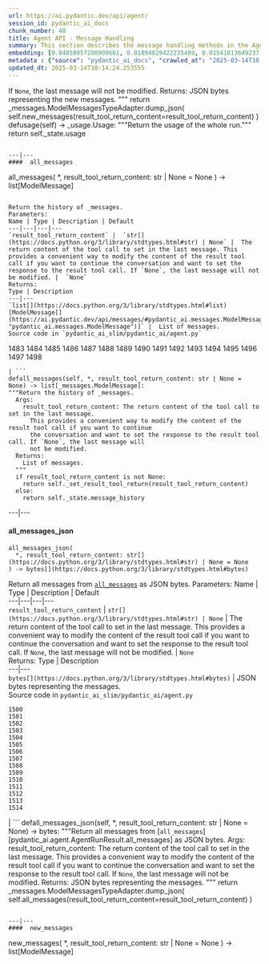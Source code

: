 ```yaml
---
url: https://ai.pydantic.dev/api/agent/
session_id: pydantic_ai_docs
chunk_number: 48
title: Agent API - Message Handling
summary: This section describes the message handling methods in the Agent API, including the 'all_messages' function that returns the history of messages based on the result of a tool call. It also details the parameters used for message modification and return data structure.
embedding: [0.04858057200908661, 0.01894829422235489, 0.01541813649237156, -0.013325758278369904, 0.024921506643295288, 0.016423413529992104, -0.04801948741078377, -0.01541813649237156, -0.009696242399513721, 0.01026317197829485, -0.01860930398106575, -0.02424352988600731, -0.01699618622660637, -0.028171120211482048, 0.0025409532245248556, 0.009965095669031143, -0.011367807164788246, 0.012601024471223354, -0.0013917527394369245, 0.060456860810518265, 0.042595669627189636, 0.007679845206439495, 0.014623266644775867, -0.011660038493573666, -0.00385453412309289, -0.01665719784796238, -0.011741863563656807, 0.043764594942331314, 0.01656368374824524, -0.022490140050649643, -0.04834678769111633, -0.01966133899986744, -0.04762205109000206, -0.029643967747688293, 0.014389481395483017, 0.009620262309908867, -0.004772141110152006, 0.029643967747688293, 0.014377792365849018, 0.009959250688552856, 0.0027688939590007067, -0.026394352316856384, 0.02604367583990097, 0.024383800104260445, -0.015371379442512989, 0.02662813849747181, -0.006674568634480238, 0.0525081641972065, 0.01535969041287899, 0.0008576996042393148, 0.0016277297399938107, 0.03366507217288017, 0.01746375672519207, -0.0021552075631916523, -0.04102930799126625, -0.006113484036177397, -0.013395894318819046, -0.009667019359767437, -0.0064641619101166725, -0.051198966801166534, 0.014342724345624447, -0.0205029658973217, 0.014377792365849018, 0.01988343521952629, 0.007001867983490229, 0.0026052442844957113, -0.022899264469742775, 0.012063317932188511, -0.006505073979496956, 0.0007671078201383352, -0.011473010294139385, 0.0025730987545102835, -0.07434370368719101, -0.017533892765641212, -0.02662813849747181, -0.03223898261785507, 0.051292479038238525, 0.03237925469875336, -0.005029304884374142, -0.026745030656456947, -0.007977921515703201, 0.026651516556739807, -0.014798605814576149, 0.06831204891204834, -0.013243933208286762, -0.004859810695052147, 0.0038603786379098892, -0.02217452973127365, 0.0015122982440516353, -0.03130384162068367, -0.04114620015025139, -0.015745434910058975, -0.019205456599593163, 0.005049760919064283, 0.060643889009952545, -0.004611413925886154, -0.009146847762167454, -0.0035623025614768267, -0.016154559329152107, 0.010222258977591991, 0.05199383571743965, -0.05751116946339607, -0.04016430303454399, 0.06265444308519363, 0.024804612621665, 0.01650523766875267, 0.017381932586431503, -0.008042212575674057, -0.014950565993785858, 0.011432098224759102, -0.05709035322070122, -0.011496389284729958, 0.0035330792888998985, 0.010362530127167702, -0.05171329528093338, 0.013290690258145332, -0.04512055218219757, 0.012577645480632782, 0.04762205109000206, 0.0048539661802351475, -0.055594127625226974, -0.031046679243445396, 0.023273320868611336, 0.0017709231469780207, 0.016926050186157227, -0.005531942937523127, -0.034226156771183014, -0.022712236270308495, -0.034109264612197876, 0.01650523766875267, 0.08215212821960449, 0.009216982871294022, 0.013524475507438183, -0.034880757331848145, -0.01088270265609026, -0.00879616942256689, 0.009082556702196598, 0.003527234774082899, -0.06812501698732376, 0.035839278250932693, 0.02616056799888611, 0.007539574056863785, -0.054331690073013306, 0.009216982871294022, -0.016107803210616112, 0.0367276594042778, -0.025692997500300407, -0.037662800401449203, -0.002665151609107852, -0.0357925184071064, 0.010315773077309132, 0.016867604106664658, -0.02777368575334549, -0.002878480823710561, -0.013781639747321606, 0.004807209130376577, 0.05278870463371277, 0.03130384162068367, 0.02210439369082451, -0.017791057005524635, -0.03235587850213051, 0.031935062259435654, -0.016271453350782394, -0.009667019359767437, -0.04219823330640793, -0.008077279664576054, -0.02229142189025879, -0.0305323526263237, -0.027913957834243774, -0.06410390883684158, -0.01087101362645626, -0.011899668723344803, 0.007340856362134218, -0.04467635974287987, 0.005131585989147425, -0.03997727483510971, -0.060363348573446274, -0.041543636471033096, -0.039837002754211426, -0.013442651368677616, -0.0007641855045221746, 0.0002219133311882615, -0.07289423793554306, -0.08734216541051865, -0.03756928816437721, -0.018375519663095474, 0.01727672852575779, 0.03359493985772133, 0.024781234562397003, 0.040117546916007996, -0.024874748662114143, -0.004669860005378723, 0.049188412725925446, 0.013629679568111897, 0.0022574886679649353, -0.010105366818606853, 0.04685056209564209, 0.002013475401327014, 0.004132153932005167, 0.0309999231249094, 0.026932058855891228, 0.05512655898928642, 0.06443121284246445, -0.02022242359817028, 0.004301648121327162, -0.05068463832139969, -0.029269911348819733, 0.01020472589880228, -0.025692997500300407, -0.051573023200035095, -0.011332739144563675, -0.03572238236665726, 0.0007185243302956223, -0.025225427001714706, -0.0007619937532581389, -0.0008306681411340833, -0.10380064696073532, 0.02133290283381939, -0.037078339606523514, 0.0310233011841774, 0.03301047533750534, 0.028311392292380333, 0.06620797514915466, -0.0028828640934079885, -0.00041825638618320227, 0.025809889659285545, 0.009567661210894585, -0.025739753618836403, -0.011928891763091087, 0.025692997500300407, 0.014857051894068718, -0.004585112910717726, -0.04806624352931976, -0.031233707442879677, 0.02093546837568283, -0.04558812081813812, 0.04988976940512657, 0.01517266221344471, 0.03532494977116585, -0.034109264612197876, 0.0035623025614768267, 0.002796655986458063, 0.017229972407221794, 0.04261904954910278, -0.013956978917121887, -0.00524847861379385, 0.005619612522423267, -0.04923516884446144, 0.014225831255316734, 0.03130384162068367, 0.046616777777671814, 0.0077675143256783485, 0.021566687151789665, -0.00770322373136878, -0.013279001228511333, -0.005531942937523127, -0.05241464823484421, 0.011695106513798237, -0.017580648884177208, 0.0310233011841774, 0.06171930208802223, -0.007890251465141773, -0.015055769123136997, 0.041660528630018234, 0.002822956768795848, 0.0054881083779037, 0.028568556532263756, -0.009696242399513721, -0.0155116505920887, -0.013056905008852482, 0.013466029427945614, -0.010467734187841415, 0.05363033339381218, 0.022349867969751358, -0.013617989607155323, 0.020760128274559975, -0.022408314049243927, -0.0012668237322941422, 0.037545908242464066, -0.01489211991429329, 0.010374220088124275, 0.04121633619070053, 0.016855916008353233, 0.0030567420180886984, 0.001529832137748599, 0.010461889207363129, -0.003267148742452264, 0.021110806614160538, -0.010748276486992836, -0.015184351243078709, 0.0008759640622884035, -6.502151518361643e-05, 0.012133453972637653, -0.012904944829642773, 0.005879698786884546, 0.030134916305541992, 0.028100986033678055, 0.01650523766875267, -0.02653462439775467, 0.003749330760911107, -0.014845362864434719, -0.056809812784194946, 0.020479585975408554, -0.006960955448448658, 0.016668887808918953, 0.039930518716573715, -0.010771654546260834, -0.040608495473861694, 0.045564740896224976, 0.008930595591664314, 0.00010502071381779388, 0.04502703621983528, -0.02739962935447693, -0.02229142189025879, -0.04388148710131645, -0.013466029427945614, 0.02728273719549179, -0.03761604428291321, 0.012565956450998783, 0.016551993787288666, -0.014155696146190166, -0.0396265983581543, 0.03572238236665726, 0.015581785701215267, -0.03616657480597496, 0.008924751542508602, -0.03394561633467674, -0.020210733637213707, -0.0077207572758197784, 0.019147010520100594, -0.003258381737396121, 0.016820847988128662, 0.02632421813905239, 0.041263092309236526, 0.02863869071006775, 0.006820684298872948, -0.0214614849537611, -0.007282410282641649, -0.010970371775329113, 0.04467635974287987, -0.010771654546260834, 0.043180134147405624, -0.06817177683115005, -0.058259282261133194, -0.014260899275541306, 0.014810294844210148, 0.005903077311813831, 0.03635360300540924, -0.02845166251063347, 0.016154559329152107, 0.046710290014743805, 0.03967335447669029, 0.049188412725925446, 0.01975485309958458, 0.0002765241079032421, -0.022244665771722794, -0.014272588305175304, 0.02170695923268795, 0.001735855359584093, 0.02938680350780487, -0.046429749578237534, 0.008965663611888885, -0.0077207572758197784, -0.05218086391687393, -0.00013278270489536226, 0.0305323526263237, -0.06606771051883698, -0.0010432666167616844, -0.013127041049301624, 0.011169089935719967, 0.03282344713807106, -0.030508972704410553, 0.02365906536579132, 0.0007824499625712633, -0.029410183429718018, -0.020549722015857697, -0.014424549415707588, -0.003305138787254691, -0.01885478012263775, 0.03995389863848686, -0.005613768007606268, 0.013115352019667625, 0.021777095273137093, -0.0023846093099564314, 0.02721260115504265, 0.0035944480914622545, -0.0014304734067991376, -0.007522040046751499, 0.0219524335116148, -0.000744825170841068, 0.029527075588703156, -0.014494684524834156, -0.019895123317837715, -0.004807209130376577, 0.007598020136356354, 0.009725465439260006, 0.011005439795553684, 0.009707932360470295, 0.032987095415592194, 0.008930595591664314, 0.010017697699368, 0.019123632460832596, -0.0009329491876997054, 0.006458316929638386, -0.010847634635865688, -0.0038603786379098892, -0.012413996271789074, -0.006002435926347971, 0.02985437400639057, -0.013746571727097034, 0.03932267799973488, 0.04858057200908661, -0.01493887696415186, -0.02758665755391121, -0.013886842876672745, -0.04261904954910278, 0.03149086982011795, 0.07093044370412827, 0.03855118528008461, 0.014050493016839027, -0.016049357131123543, -0.05793198198080063, -0.02353048324584961, 0.003457099199295044, -0.030321944504976273, 0.03408588841557503, 0.038691457360982895, -0.03226236253976822, -0.0016438023885712028, -0.07588668912649155, -0.042408641427755356, 0.008240929804742336, 0.029410183429718018, -0.01938079670071602, 0.008053901605308056, -0.0214848630130291, 0.021905677393078804, 0.010608005337417126, 0.005642991047352552, -0.010689829476177692, 0.06859258562326431, -0.002592093776911497, -0.017452068626880646, 0.037265367805957794, -0.045097172260284424, -0.014634955674409866, -0.024453936144709587, -0.013197176158428192, 0.07794399559497833, -0.01737024262547493, 0.06541310995817184, -0.0069901784881949425, -0.060456860810518265, -0.023331766948103905, -0.06003604829311371, 1.325315679423511e-05, 0.047458402812480927, -0.0021391347981989384, 0.032402634620666504, -0.05063788220286369, 0.036797795444726944, 0.009222827851772308, -0.02223297581076622, 0.02371751144528389, -0.01821186952292919, -0.06700284779071808, -0.0010827179066836834, -0.025435833260416985, -0.00563422404229641, 0.022735614329576492, 0.04325027018785477, -0.010876857675611973, 0.012752984650433064, 0.0033635850995779037, 0.0044097742065787315, -0.017510514706373215, 0.00520172156393528, 0.02112249657511711, 0.03184155002236366, -0.004918256774544716, 0.0017796901520341635, -0.0396265983581543, -0.04649988189339638, -0.03128046542406082, -0.05077815428376198, -0.0037697870284318924, 0.00774998078122735, -0.0629817396402359, -0.009906649589538574, -0.006411559879779816, 0.008392889983952045, 0.040117546916007996, -0.015114215202629566, -0.010479423217475414, 0.007177206687629223, 0.005876776296645403, -0.009404011070728302, -0.002529263962060213, 0.005026382394134998, -0.04446595162153244, -0.03824726492166519, -0.006364802829921246, 0.01860930398106575, 0.015932463109493256, 0.04332040250301361, -0.03371183201670647, -0.006616122089326382, -0.022209597751498222, -0.0013055443996563554, 0.025716375559568405, -0.045003656297922134, -0.021636823192238808, 0.009415700100362301, 0.0012792436173185706, 0.027913957834243774, 0.001963796094059944, 0.002028086921200156, -0.011993182823061943, -0.014459616504609585, -0.011952269822359085, 0.0362834669649601, -0.015909085050225258, 0.019614581018686295, -0.017755988985300064, 0.0183638297021389, 0.016107803210616112, -0.0013859081082046032, -0.013968667946755886, 0.01594415307044983, 0.003036285750567913, 0.02322656288743019, 0.004956246819347143, 0.026932058855891228, -0.002511730184778571, -0.003208702430129051, -0.03139735758304596, -0.008743567392230034, -0.004538355860859156, -0.013372515328228474, 0.0032320809550583363, 0.022069325670599937, 0.047762323170900345, -0.0006666532135568559, 0.006581054534763098, 0.021777095273137093, 0.05161977931857109, 0.009474147111177444, 0.02381102554500103, 0.014763537794351578, 0.002736748429015279, -0.00022173069010023028, -0.009269584901630878, 0.04458284378051758, -0.054705746471881866, 0.004845199175179005, -0.006119328550994396, -0.038691457360982895, -0.047575294971466064, 0.04152025654911995, 0.022466761991381645, -0.002971994923427701, -0.010625539347529411, 0.04196444898843765, 0.06097118929028511, -0.021929055452346802, 0.021344592794775963, 0.05199383571743965, 0.04970274120569229, -0.025996917858719826, 0.010397598147392273, 0.0849107950925827, 0.013711503706872463, 0.002282328438013792, -0.03186492621898651, -0.006844062823802233, -0.012858187779784203, 0.0064875404350459576, 0.02279406040906906, -0.0667690634727478, 0.02768017165362835, -0.013302380219101906, -0.029129641130566597, 0.029807617887854576, 0.007995455525815487, -0.021730337291955948, 0.012004871852695942, -0.021660201251506805, -0.0017577727558091283, 0.018924914300441742, -0.034389808773994446, -0.0033928081393241882, 0.018282005563378334, -0.006446627900004387, -0.020877022296190262, -0.031935062259435654, 0.025505969300866127, 0.002409449080005288, -0.00885461550205946, -0.02938680350780487, 0.00774998078122735, 0.0025015019346028566, 0.0025964772794395685, -0.03399237245321274, 0.044816628098487854, -0.0018366752192378044, 0.005327381193637848, -0.018714508041739464, -0.007977921515703201, -0.06817177683115005, 0.015032391063869, 0.008398734964430332, -0.004383473191410303, -0.04853381589055061, -0.011344428174197674, 0.009491680189967155, 0.015020701102912426, -0.023448659107089043, 0.014821983873844147, 0.0386447012424469, -0.031911686062812805, -0.02322656288743019, -0.018959982320666313, 0.020175665616989136, -0.015862328931689262, 0.020047083497047424, 0.0007729524513706565, -0.012203589081764221, -0.012811430729925632, -0.002916470868512988, 0.008860460482537746, -0.014401170425117016, -0.0038633011281490326, 0.04923516884446144, -0.02061985805630684, -0.019965259358286858, 0.013115352019667625, 0.013933599926531315, 0.03799010068178177, -0.005312769673764706, -0.013851774856448174, 0.04028119519352913, 0.030649244785308838, 0.007410991936922073, -0.00629466725513339, 0.016855916008353233, 0.006306356750428677, -0.017604028806090355, -0.0028974758461117744, -0.0043074931018054485, 0.019824987277388573, 0.004804286640137434, -0.02018735557794571, 0.021157564595341682, -0.006411559879779816, 0.016201317310333252, 0.0014640800654888153, 0.004780908115208149, 0.017101390287280083, -0.007551263086497784, -0.007130449637770653, -0.055781155824661255, 0.015394757501780987, -0.020456207916140556, 0.02365906536579132, -2.8104455850552768e-05, 0.0024401333648711443, -0.0014443544205278158, -0.0006246449192985892, 0.042408641427755356, 0.021625135093927383, 0.000777335895691067, 0.00842211302369833, 0.023577241227030754, -0.003874990390613675, 0.01111648790538311, 0.01814173348248005, 0.03118695132434368, -0.01988343521952629, -0.0023115514777600765, 0.051666535437107086, -0.02870882675051689, -0.0009081095340661705, -0.05554737150669098, -0.022221285849809647, 0.041543636471033096, -0.034413184970617294, 0.004865655209869146, -0.005283546168357134, 0.022770682349801064, 0.006458316929638386, 0.009544282220304012, -0.014997323043644428, -0.008211706764996052, 0.0064641619101166725, 0.02350710518658161, -0.004120464902371168, 0.008819548413157463, -0.014073871076107025, 0.027446387335658073, -0.036400362849235535, -0.007533729076385498, -0.026090431958436966, -0.01258933451026678, 0.0008219011942856014, -0.03705495968461037, 0.034413184970617294, -0.029550453647971153, -0.01669226586818695, 0.007054469548165798, 0.009123468771576881, -0.01628314144909382, 0.012788052670657635, -0.004035717807710171, 0.03310398757457733, -0.012413996271789074, 0.0053244587033987045, -0.012717916630208492, 0.011700951494276524, 0.027984092012047768, -0.015897396951913834, 0.016049357131123543, 0.004167221952229738, -0.059007395058870316, 0.01006445474922657, 0.0048568882048130035, -0.028311392292380333, -0.009240361861884594, 0.0467570461332798, -0.013968667946755886, -0.007533729076385498, -0.02157837711274624, 0.03184155002236366, -0.00442146323621273, -0.01873788610100746, -0.026955436915159225, -0.043460674583911896, -0.04009416699409485, 0.017054632306098938, 0.00770322373136878, -0.0016394190024584532, -0.009374788030982018, -0.006177774630486965, -0.0032729932572692633, -0.03691468760371208, 0.009883270598948002, -0.024266907945275307, -0.027119087055325508, 0.000471588660730049, -0.040795523673295975, 0.011724329553544521, -0.004100008402019739, 0.006405715364962816, -0.009818979538977146, 0.009363099001348019, 0.038878485560417175, 0.013653057627379894, 0.01802484132349491, -0.018936604261398315, -0.02174202725291252, 0.021099116653203964, 0.006458316929638386, 0.04063187539577484, -0.022934332489967346, 0.0410526879131794, -0.007305788807570934, 0.0015006089815869927, 0.008258463814854622, 0.017346864566206932, -0.004552967380732298, -0.021590067073702812, -0.04682718217372894, 0.010935304686427116, 0.040070790797472, 0.0367276594042778, 0.02164851315319538, -0.004967936314642429, 0.026207324117422104, -0.03607306256890297, 0.011005439795553684, 0.01712476834654808, 0.020760128274559975, 0.013173798099160194, 0.009567661210894585, -0.012519199401140213, 0.024196771904826164, 0.0037639422807842493, -0.01984836719930172, -0.020245801657438278, 0.010046920739114285, -0.02353048324584961, -0.021870609372854233, -0.007212274707853794, 0.027259359136223793, 0.022712236270308495, -0.016107803210616112, 0.013454340398311615, 0.017510514706373215, -0.044512707740068436, -0.009211137890815735, 0.04692069813609123, -0.027610035613179207, 0.015032391063869, 0.016423413529992104, -0.051105450838804245, 0.02910626120865345, -0.01521941926330328, -0.035067785531282425, 0.01078918855637312, -0.03415602445602417, 0.01935741677880287, -0.0314674936234951, 0.008182482793927193, 0.019462620839476585, -0.013980356976389885, -0.03572238236665726, 0.031046679243445396, -0.012963390909135342, -0.016481859609484673, 0.002901859348639846, -0.04783245921134949, -0.014401170425117016, -0.011028818786144257, -0.006516763474792242, -0.022244665771722794, 0.02517866902053356, 0.05264843627810478, -0.009965095669031143, -0.02718922309577465, 0.03378196805715561, 0.0012244501849636436, -0.013746571727097034, -0.06134524568915367, 0.021473173052072525, 0.003629515878856182, 0.04493352398276329, -0.017966395244002342, -0.04196444898843765, 0.05306924879550934, -0.01601428911089897, 0.011034662835299969, -0.000665922649204731, 0.00969039835035801, -0.015207729302346706, -0.009591039270162582, -0.0014933032216504216, 0.02281743846833706, 0.026277460157871246, 0.010140434838831425, -0.01512590516358614, -0.02690868079662323, 0.01011121179908514, 0.0544252023100853, 0.03997727483510971, -0.02393960766494274, -0.021414726972579956, -0.009456613101065159, 0.016177939251065254, 0.008778635412454605, -0.005640069022774696, -0.01997694931924343, -0.01761571690440178, 0.0031590228900313377, -0.029503697529435158, -0.006697947159409523, 0.006014125421643257, -0.018445655703544617, -0.006914198398590088, -0.002624239306896925, 0.03263641893863678, -0.024921506643295288, 0.013033526949584484, -0.00510236294940114, -0.009035799652338028, 0.04119295999407768, -0.00030501667060889304, -0.01173601858317852, 0.02324994094669819, 0.009421545080840588, 0.0030245964881032705, 0.017779367044568062, 0.014167385175824165, -0.046032313257455826, 0.011046352796256542, 0.038317400962114334, 0.009146847762167454, 0.021847229450941086, 0.006978489458560944, 0.028568556532263756, 0.02595016174018383, 0.02634759619832039, 0.001340612187050283, -0.05998929217457771, -0.011326895095407963, -0.008772791363298893, -0.007188896182924509, 0.02037438377737999, -0.04715448245406151, 0.009930027648806572, 0.022431693971157074, -0.012203589081764221, -0.001879048882983625, -0.02074844017624855, 0.01230879221111536, -0.007960387505590916, -0.0343664288520813, 0.024594206362962723, 0.07093044370412827, 0.010093677788972855, -0.010046920739114285, 0.02632421813905239, 0.051666535437107086, -0.013699814677238464, 0.0051987990736961365, 0.03476386517286301, -0.025692997500300407, -0.03389886021614075, 0.013547854498028755, -0.04659339785575867, 0.02749314345419407, 0.02985437400639057, 0.01659875176846981, 0.0013946749968454242, 0.0410059317946434, -0.03546522185206413, 0.019860055297613144, 0.0005486647132784128, 0.02155499905347824, -0.028498420491814613, 0.024804612621665, -0.04145012050867081, 0.013594611547887325, -0.058820366859436035, 0.018901536241173744, 0.011034662835299969, -0.04420878738164902, 0.016961118206381798, 0.00775582529604435, -0.04350743070244789, 0.0050614504143595695, 0.0012193361762911081, 0.0025482589844614267, -0.04224499315023422, -0.016680575907230377, 0.02090040035545826, 0.0014414320467039943, -0.01030992902815342, -0.03368845209479332, 0.005517331417649984, -0.0036821174435317516, 0.021157564595341682, 0.015581785701215267, -0.01173601858317852, 0.04640636965632439, -0.006633656099438667, -0.016528615728020668, 0.00293400464579463, 0.0016540305223315954, -0.028475042432546616, 0.07621398568153381, -0.007083692587912083, -0.011718484573066235, 0.0008460103417746723, -0.01622469536960125, -0.02756327949464321, -0.017966395244002342, -0.009246205911040306, 0.05026382580399513, -0.003988960757851601, 0.04016430303454399, -0.0037405637558549643, -0.0007744135800749063, 0.005473496858030558, 0.037452396005392075, 0.009024109691381454, 0.020771818235516548, 0.02238493598997593, 0.060363348573446274, 0.011233380995690823, 0.03219222649931908, 0.02461758442223072, -0.0012733989860862494, -0.0015648999251425266, -0.0042402795515954494, 0.0039188251830637455, 0.04000065475702286, -0.02056141197681427, -0.008322753943502903, 0.03275331109762192, 0.030111538246273994, -0.0169377401471138, 0.05564088746905327, 0.018924914300441742, 0.01675071194767952, -0.011040507815778255, -0.018153423443436623, -0.026487866416573524, 0.011619126424193382, 0.032098714262247086, 0.06901340186595917, 0.018165113404393196, -0.04275931790471077, 0.058072254061698914, 0.035254813730716705, 0.004596802406013012, 0.005330303218215704, -0.012951701879501343, 0.00615439610555768, -0.0028507187962532043, 0.0014779610792174935, 0.003062586532905698, -0.006399870850145817, -0.03644711896777153, -0.0053244587033987045, -0.00505560589954257, -0.01823524758219719, 0.02728273719549179, -0.01802484132349491, -0.025833267718553543, 0.015231108292937279, -0.009497525170445442, 0.004111697897315025, -0.020736750215291977, 0.028662070631980896, 0.0028828640934079885, 0.04579852893948555, 0.03948632627725601, -0.00814157072454691, 0.01917038857936859, 0.0012587873497977853, -0.03941619023680687, -0.025833267718553543, 0.03492751345038414, -0.019801609218120575, 0.03219222649931908, 0.009836513549089432, -0.02127445675432682, 0.004763374105095863, -0.007183051202446222, 0.026487866416573524, -0.013594611547887325, 0.010625539347529411, 0.03165452182292938, 0.00413507642224431, 0.043063241988420486, 0.03532494977116585, 0.016306519508361816, -0.01981329917907715, 0.018562547862529755, 0.006481695454567671, -0.0028594855684787035, -0.007674000225961208, 0.025809889659285545, -0.019030118361115456, -0.0032203916925936937, 0.006709636189043522, 0.002242877148091793, 0.04367108270525932, 0.014260899275541306, 0.0124023063108325, 0.01579219289124012, 0.023425281047821045, -0.01489211991429329, -0.011379496194422245, -0.015207729302346706, 0.002099683741107583, 0.03576914221048355, 0.020105529576539993, -0.004725384060293436, 0.02396298758685589, 0.04058511555194855, -0.005683903582394123, -0.017907949164509773, -0.037826452404260635, -0.02065492607653141, -0.025716375559568405, -0.008334443904459476, 0.011613281443715096, -0.026932058855891228, -0.03223898261785507, -0.01994188129901886, -0.031070057302713394, -0.000761263188906014, 0.001848364481702447, 0.01864437200129032, -0.054705746471881866, 0.030649244785308838, 0.013769950717687607, -0.00624791020527482, 0.012367239221930504, 0.012530888430774212, 0.0005095787346363068, 0.0011871906463056803, 0.011806154623627663, -0.004254891071468592, 0.003965582232922316, 0.0031502561178058386, -0.0034541769418865442, 0.020082151517271996, -0.0012244501849636436, -0.0020324704237282276, -0.016645507887005806, -0.0315142497420311, -0.0006995292496867478, 0.009205293841660023, -0.011946425773203373, 0.0003355183289386332, 0.005812485236674547, -0.018808022141456604, 0.008007144555449486, 0.022548586130142212, 0.010678140446543694, 0.013688125647604465, 0.014202453196048737, -0.014073871076107025, -0.03167789801955223, -0.008708500303328037, 0.006171930115669966, -0.013407583348453045, 0.01808328740298748, 0.03663414716720581, -0.03492751345038414, -0.006189464125782251, -0.02176540531218052, 0.00959688425064087, 0.017755988985300064, 0.004734151065349579, -0.015020701102912426, 0.03572238236665726, 0.02270054630935192, -0.03443656489253044, -0.006692102178931236, -0.05666954070329666, 0.014144007116556168, -0.03476386517286301, -0.009199448861181736, -0.004479909781366587, -0.04091241583228111, -0.025318941101431847, -0.005605001002550125, -0.002878480823710561, 0.0014823444653302431, 0.015628542751073837, 0.0036090596113353968, 0.03504440560936928, -0.005204643588513136, 0.016458479687571526, 0.034600213170051575, 0.06718987971544266, 0.021192630752921104, 0.005005926359444857, 0.014821983873844147, -0.006896664388477802, 0.007223963737487793, -0.04455946758389473, -0.004114619921892881, -0.01588570699095726, -0.01706632226705551, -0.025903403759002686, 0.012834809720516205, 0.02183554135262966, -0.0019988638814538717, 0.01864437200129032, 0.02260703220963478, 0.021262766793370247, 0.013840085826814175, 0.0030508972704410553, -0.011139866895973682, -0.00255118147470057, 0.01512590516358614, -0.02728273719549179, -0.006592743564397097, -0.010081988759338856, 0.007901941426098347, 0.03738225996494293, -0.040070790797472, 0.048720844089984894, 0.04486338794231415, -0.04416203126311302, -0.04607906937599182, 0.01802484132349491, -0.022151151672005653, -0.012039939872920513, -0.02632421813905239, 0.011683417484164238, 0.007089537102729082, -0.009900804609060287, 0.01926390267908573, 0.019275592640042305, 0.01898336037993431, -0.012682848609983921, 0.018901536241173744, 0.0010410748654976487, 0.0037464085035026073, 0.026651516556739807, -0.020082151517271996, -0.005762806162238121, 0.020771818235516548, 0.010163812898099422, -0.0003340571711305529, -0.028288014233112335, -0.020035395398736, 0.015160972252488136, 0.0044448417611420155, 0.004029872827231884, 0.05306924879550934, -0.013664746657013893, 0.015745434910058975, -0.040070790797472, -0.010946993716061115, 0.019860055297613144, 0.005718971136957407, -0.0004752415406983346, -0.03235587850213051, 0.013828396797180176, -0.018246937543153763, -0.0072999438270926476, 0.04563487693667412, -0.028124364092946053, 0.00973715540021658, -0.025435833260416985, 0.016364965587854385, -0.005298157688230276, 0.029129641130566597, -0.023542173206806183, -0.03375858813524246, 0.05077815428376198, 0.00307719805277884, 0.033548180013895035, -0.04016430303454399, -0.005862164776772261, 0.03948632627725601, -0.04635961353778839, -0.01699618622660637, 0.015102526172995567, -0.006826528813689947, -0.017393620684742928, 0.0024445168673992157, 0.037171851843595505, -0.034693729132413864, -0.001317233662120998, 0.007568797096610069, 0.01786119118332863, 0.0424320213496685, 0.004804286640137434, -0.010911925695836544, 0.01898336037993431, 0.004231512546539307, 0.021601755172014236, 0.014260899275541306, 0.0014012502506375313, 0.04369445890188217, 0.0024532838724553585, 0.010689829476177692, -0.017393620684742928, 0.009579350240528584, -0.021344592794775963, 0.03752253204584122, 0.0047312285751104355, 0.009100090712308884, -0.008696810342371464, 0.026581380516290665, -0.003138566855341196, -0.03922916203737259, -0.04657001793384552, 0.009316341951489449, -0.013886842876672745, -0.04219823330640793, 0.02976085990667343, 0.0036645836662501097, -0.025131912901997566, 0.015441514551639557, -0.04161377251148224, 0.0010089294519275427, 0.006335579790174961, -0.04750515893101692, -0.009462457150220871, -0.007773359306156635, 0.0035944480914622545, 0.017019564285874367, 0.03272993117570877, -0.010923614725470543, -0.011139866895973682, -0.02824125625193119, -0.030953165143728256, -0.007089537102729082, -0.008088969625532627, 0.01978992111980915, 0.016213005408644676, 0.030275188386440277, -0.03670428320765495, -0.022314799949526787, -0.019275592640042305, -0.004985470324754715, -0.0017153992084786296, -0.02213946171104908, 0.016271453350782394, -0.03738225996494293, -0.02538907714188099, -0.03749915212392807, 0.016727333888411522, -0.009292962960898876, -0.0073993029072880745, -0.03109343722462654, -0.008112347684800625, -0.025435833260416985, -0.026651516556739807, 0.008065590634942055, 0.01919376850128174, -0.010467734187841415, -0.015184351243078709, 0.04035133123397827, 0.006697947159409523, 0.04084227979183197, -0.0011886517750099301, 0.04173066467046738, -0.008363666944205761, -0.0021625133231282234, -0.012659470550715923, 0.002023703418672085, 0.016610441729426384, 0.019298970699310303, 0.018585925921797752, 0.013010147958993912, -0.00746943848207593, -0.004804286640137434, -0.01770923100411892, -0.04570501297712326, 0.0020251646637916565, -0.006674568634480238, 0.02728273719549179, 0.03394561633467674, -0.021940743550658226, 0.006177774630486965, 0.008802014403045177, -0.01603766717016697, -0.02623070403933525, -0.01569867879152298, 0.03380534425377846, 0.01526617631316185, -5.8491968957241625e-05, -0.05695008486509323, 0.015196040272712708, 0.0056313020177185535, 0.013571232557296753, -0.011174933984875679, 0.021905677393078804, 0.01182953268289566, 0.002982222940772772, -0.009427390061318874, -0.047458402812480927, -0.0035243125166743994, -0.0002662960032466799, 0.04339053854346275, 0.000935871503315866, -0.004190600477159023, 0.008311064913868904, 0.023448659107089043, -0.002466434147208929, 0.017872881144285202, 0.006101794540882111, -0.010555403307080269, 0.007913630455732346, -0.0012259113136678934, 0.025529347360134125, -0.00394804822281003, 0.03981362655758858, -0.030298566445708275, -0.024290286004543304, 0.018574237823486328, 0.01622469536960125, -0.007054469548165798, -0.011537301354110241, 0.002846335293725133, 0.007241497747600079, -0.0003002679150085896, -0.03738225996494293, -0.023682445287704468, 0.0472479946911335, -0.010537869296967983, 0.007364234887063503, 0.020771818235516548, -0.002292556455358863, -0.004602646920830011, -0.04783245921134949, 0.0041613769717514515, 0.06209335848689079, -0.008953974582254887, 0.012752984650433064, 0.015686988830566406, -0.012191900052130222, 0.02842828445136547, -0.005637146532535553, -0.01671564392745495, 0.01759233884513378, -5.8674613683251664e-05, -0.010456044226884842, 0.02170695923268795, -0.0009475607657805085, 0.003676272928714752, -0.01063722837716341, -0.023214874789118767, -0.010952838696539402, -0.0016058123437687755, 0.023016156628727913, -0.02208101563155651, 0.009234516881406307, 0.005698515102267265, -0.00510820746421814, 0.009485836140811443, 0.008018833585083485, -0.006470006424933672, 0.01249582041054964, 0.024757856503129005, 0.013021837919950485, -0.03443656489253044, -0.022864196449518204, 0.009164380840957165, 0.003702573711052537, 0.004681549500674009, 0.00423443503677845, 0.01690267212688923, 0.004851043689996004, 0.009544282220304012, 0.005911844316869974, -0.02080688625574112, 0.00482182065024972, -0.03254290670156479, -0.005306924693286419, -0.005765728186815977, -0.022840818390250206, -0.010608005337417126, -0.019088564440608025, 0.030228430405259132, 0.020888710394501686, 0.01752220280468464, 0.020853642374277115, 0.02033931575715542, 0.025225427001714706, -0.012823119759559631, 0.010420977137982845, -0.04402175918221474, 0.04526082053780556, 0.04806624352931976, 0.004792597144842148, -0.014775226823985577, -0.028895854949951172, -0.0017066322034224868, -0.0039977277629077435, -0.07911292463541031, 0.011928891763091087, -0.013395894318819046, -0.00615439610555768, 0.0047750636003911495, -0.04114620015025139, 0.01088270265609026, -0.031233707442879677, 0.04016430303454399, 0.016587061807513237, -0.008182482793927193, -0.006037503946572542, -0.000412411754950881, 0.010865168645977974, -0.011619126424193382, 0.023401902988553047, -0.013010147958993912, 0.004295803606510162, 0.0013435345608741045, 0.038223884999752045, -0.02796071395277977, 0.030415458604693413, -0.017674162983894348, 0.012893255800008774, 0.0027878889814019203, -0.051666535437107086, -0.00524847861379385, 0.010759965516626835, 0.024921506643295288, -0.006434938404709101, 0.026745030656456947, 0.012893255800008774, 0.004953324794769287, -0.01564023271203041, 0.006768082734197378, 0.005882620811462402, 0.02272392436861992, 0.028381528332829475, 0.0004226398596074432, -0.03177141398191452, -0.02213946171104908, -0.005648835562169552, -0.037662800401449203, 0.011513923294842243, 0.0062829782254993916, -0.005590389482676983, -0.019719785079360008, -0.02718922309577465, -0.00418767798691988, -0.0014005196280777454, 0.023916229605674744, 0.012121764943003654, -0.02236155793070793, 0.00482182065024972, 0.01795470528304577, -0.012624402530491352, -0.006072571501135826, 0.0008708499954082072, -0.00827015284448862, -0.0031414891127496958, 0.009626107290387154, 0.0324493907392025, 0.02651124633848667, -0.012834809720516205, -0.007498661521822214, -0.013314069248735905, -0.014646644704043865, 0.00442730775102973, -0.014003735966980457, 0.0023173962254077196, 0.00964364130049944, 0.04455946758389473, -0.02854517661035061, 0.02415001578629017, -0.017475446686148643, 0.013840085826814175, -0.030649244785308838, 0.013933599926531315, -0.008743567392230034, 0.014541441574692726, -0.028778962790966034, 0.022560276091098785, -0.007416836451739073, 0.018924914300441742, -0.02997126802802086, -0.011847066693007946, 0.009176070801913738, -0.006084260996431112]
metadata : {"source": "pydantic_ai_docs", "crawled_at": "2025-03-14T10:14:24.251943", "url_path": "/api/agent/", "chunk_size": 4546}
updated_dt: 2025-03-14T10:14:24.253555
---
```

If `None`, the last message will
        not be modified.
    Returns:
      JSON bytes representing the new messages.
    """
    return _messages.ModelMessagesTypeAdapter.dump_json(
      self.new_messages(result_tool_return_content=result_tool_return_content)
    )
  defusage(self) -> _usage.Usage:
"""Return the usage of the whole run."""
    return self._state.usage

```
  
---|---  
####  all_messages
```
all_messages(
  *, result_tool_return_content: str[](https://docs.python.org/3/library/stdtypes.html#str) | None = None
) -> list[](https://docs.python.org/3/library/stdtypes.html#list)[ModelMessage[](https://ai.pydantic.dev/api/messages/#pydantic_ai.messages.ModelMessage "pydantic_ai.messages.ModelMessage")]

```

Return the history of _messages.
Parameters:
Name | Type | Description | Default  
---|---|---|---  
`result_tool_return_content` |  `str[](https://docs.python.org/3/library/stdtypes.html#str) | None` |  The return content of the tool call to set in the last message. This provides a convenient way to modify the content of the result tool call if you want to continue the conversation and want to set the response to the result tool call. If `None`, the last message will not be modified. |  `None`  
Returns:
Type | Description  
---|---  
`list[](https://docs.python.org/3/library/stdtypes.html#list)[ModelMessage[](https://ai.pydantic.dev/api/messages/#pydantic_ai.messages.ModelMessage "pydantic_ai.messages.ModelMessage")]` |  List of messages.  
Source code in `pydantic_ai_slim/pydantic_ai/agent.py`
```
1483
1484
1485
1486
1487
1488
1489
1490
1491
1492
1493
1494
1495
1496
1497
1498
```
| ```
defall_messages(self, *, result_tool_return_content: str | None = None) -> list[_messages.ModelMessage]:
"""Return the history of _messages.
  Args:
    result_tool_return_content: The return content of the tool call to set in the last message.
      This provides a convenient way to modify the content of the result tool call if you want to continue
      the conversation and want to set the response to the result tool call. If `None`, the last message will
      not be modified.
  Returns:
    List of messages.
  """
  if result_tool_return_content is not None:
    return self._set_result_tool_return(result_tool_return_content)
  else:
    return self._state.message_history

```
  
---|---  
####  all_messages_json
```
all_messages_json(
  *, result_tool_return_content: str[](https://docs.python.org/3/library/stdtypes.html#str) | None = None
) -> bytes[](https://docs.python.org/3/library/stdtypes.html#bytes)

```

Return all messages from [`all_messages`](https://ai.pydantic.dev/api/agent/#pydantic_ai.agent.AgentRunResult.all_messages) as JSON bytes.
Parameters:
Name | Type | Description | Default  
---|---|---|---  
`result_tool_return_content` |  `str[](https://docs.python.org/3/library/stdtypes.html#str) | None` |  The return content of the tool call to set in the last message. This provides a convenient way to modify the content of the result tool call if you want to continue the conversation and want to set the response to the result tool call. If `None`, the last message will not be modified. |  `None`  
Returns:
Type | Description  
---|---  
`bytes[](https://docs.python.org/3/library/stdtypes.html#bytes)` |  JSON bytes representing the messages.  
Source code in `pydantic_ai_slim/pydantic_ai/agent.py`
```
1500
1501
1502
1503
1504
1505
1506
1507
1508
1509
1510
1511
1512
1513
1514
```
| ```
defall_messages_json(self, *, result_tool_return_content: str | None = None) -> bytes:
"""Return all messages from [`all_messages`][pydantic_ai.agent.AgentRunResult.all_messages] as JSON bytes.
  Args:
    result_tool_return_content: The return content of the tool call to set in the last message.
      This provides a convenient way to modify the content of the result tool call if you want to continue
      the conversation and want to set the response to the result tool call. If `None`, the last message will
      not be modified.
  Returns:
    JSON bytes representing the messages.
  """
  return _messages.ModelMessagesTypeAdapter.dump_json(
    self.all_messages(result_tool_return_content=result_tool_return_content)
  )

```
  
---|---  
####  new_messages
```
new_messages(
  *, result_tool_return_content: str[](https://docs.python.org/3/library/stdtypes.html#str) | None = None
) -> list[](https://docs.python.org/3/library/stdtypes.html#list)[ModelMessage[](https://ai.pydantic.dev/api/messages/#pydantic_ai.messages.ModelMessage "pydantic_ai.messages.ModelMessage")]